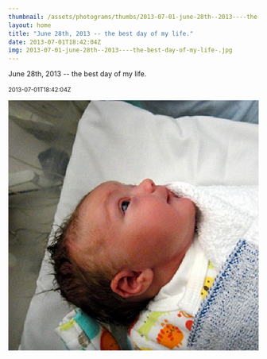 ```yaml
---
thumbnail: /assets/photograms/thumbs/2013-07-01-june-28th--2013----the-best-day-of-my-life-.png
layout: home
title: "June 28th, 2013 -- the best day of my life."
date: 2013-07-01T18:42:04Z
img: 2013-07-01-june-28th--2013----the-best-day-of-my-life-.jpg
---
```


June 28th, 2013 -- the best day of my life.

<small>2013-07-01T18:42:04Z</small>

![June 28th, 2013 -- the best day of my life.](/assets/photograms/original/2013-07-01-june-28th--2013----the-best-day-of-my-life-.jpg)
